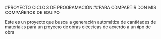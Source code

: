 #PROYECTO CICLO 3 DE PROGRAMACIÓN
##PARA COMPARTIR CON MIS COMPAÑEROS DE EQUIPO

Este es un proyecto que busca la generación automática de cantidades de materiales para un proyecto de obras eléctricas de acuerdo a un tipo de obra
